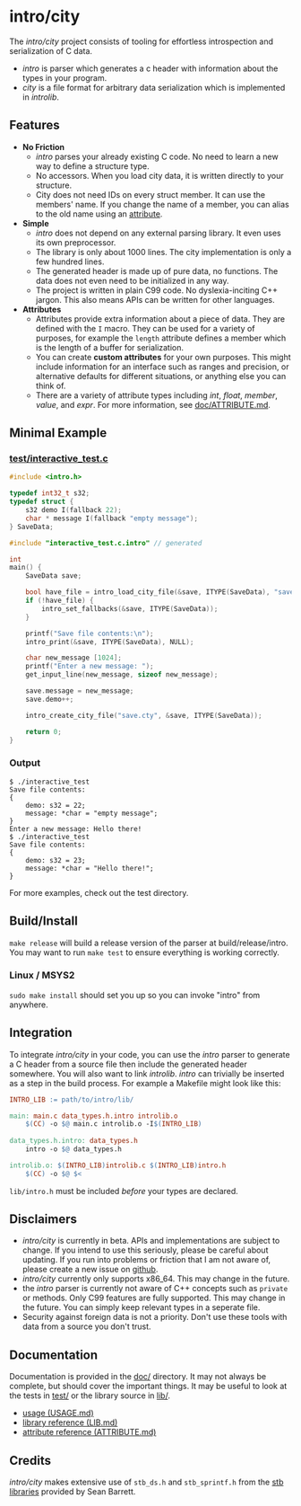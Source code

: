 # intro/city

The *intro/city* project consists of tooling for effortless introspection and serialization of C data.
 - *intro* is parser which generates a c header with information about the types in your program.
 - *city* is a file format for arbitrary data serialization which is implemented in *introlib*.

## Features
 - **No Friction**    
    - *intro* parses your already existing C code. No need to learn a new way to define a structure type.
    - No accessors. When you load city data, it is written directly to your structure.
    - City does not need IDs on every struct member. It can use the members' name. If you change the name of a member, you can alias to the old name using an [attribute](doc/ATTRIBUTE.md#alias).
 - **Simple**    
    - *intro* does not depend on any external parsing library. It even uses its own preprocessor.
    - The library is only about 1000 lines. The city implementation is only a few hundred lines.
    - The generated header is made up of pure data, no functions. The data does not even need to be initialized in any way.
    - The project is written in plain C99 code. No dyslexia-inciting C++ jargon. This also means APIs can be written for other languages.
 - **Attributes**
    - Attributes provide extra information about a piece of data. They are defined with the `I` macro. They can be used for a variety of purposes, for example the `length` attribute defines a member which is the length of a buffer for serialization.
    - You can create **custom attributes** for your own purposes. This might include information for an interface such as ranges and precision, or alternative defaults for different situations, or anything else you can think of.
    - There are a variety of attribute types including *int*, *float*, *member*, *value*, and *expr*. For more information, see [doc/ATTRIBUTE.md](doc/ATTRIBUTE.md).

## Minimal Example

### [test/interactive\_test.c](test/interactive_test.c)
```C
#include <intro.h>

typedef int32_t s32;
typedef struct {
    s32 demo I(fallback 22);
    char * message I(fallback "empty message");
} SaveData;

#include "interactive_test.c.intro" // generated

int
main() {
    SaveData save;

    bool have_file = intro_load_city_file(&save, ITYPE(SaveData), "save.cty");
    if (!have_file) {
        intro_set_fallbacks(&save, ITYPE(SaveData));
    }

    printf("Save file contents:\n");
    intro_print(&save, ITYPE(SaveData), NULL);

    char new_message [1024];
    printf("Enter a new message: ");
    get_input_line(new_message, sizeof new_message);

    save.message = new_message;
    save.demo++;

    intro_create_city_file("save.cty", &save, ITYPE(SaveData));

    return 0;
}
```

### Output
```console
$ ./interactive_test
Save file contents:
{
    demo: s32 = 22;
    message: *char = "empty message";
}
Enter a new message: Hello there!
$ ./interactive_test
Save file contents:
{
    demo: s32 = 23;
    message: *char = "Hello there!";
}
```

For more examples, check out the test directory.

## Build/Install
`make release` will build a release version of the parser at build/release/intro.   
You may want to run `make test` to ensure everything is working correctly.  

### Linux / MSYS2
`sudo make install` should set you up so you can invoke "intro" from anywhere.

## Integration
To integrate *intro/city* in your code, you can use the *intro* parser to generate a C header from a source file then include the generated header somewhere. You will also want to link *introlib*.
*intro* can trivially be inserted as a step in the build process. For example a Makefile might look like this:

```Makefile
INTRO_LIB := path/to/intro/lib/

main: main.c data_types.h.intro introlib.o
    $(CC) -o $@ main.c introlib.o -I$(INTRO_LIB)
    
data_types.h.intro: data_types.h
    intro -o $@ data_types.h

introlib.o: $(INTRO_LIB)introlib.c $(INTRO_LIB)intro.h
    $(CC) -o $@ $<
```

`lib/intro.h` must be included *before* your types are declared.

## Disclaimers

 - *intro/city* is currently in beta. APIs and implementations are subject to change. If you intend to use this seriously, please be careful about updating. If you run into problems or friction that I am not aware of, please create a new issue on [github](https://github.com/cyman-ide/introcity).
 - *intro/city* currently only supports x86\_64. This may change in the future.
 - the *intro* parser is currently not aware of C++ concepts such as `private` or methods. Only C99 features are fully supported. This may change in the future. You can simply keep relevant types in a seperate file.
 - Security against foreign data is not a priority. Don't use these tools with data from a source you don't trust.

## Documentation
Documentation is provided in the [doc/](doc/) directory. It may not always be complete, but should cover the important things. It may be useful to look at the tests in [test/](test/) or the library source in [lib/](lib/).    
 - [usage (USAGE.md)](doc/USAGE.md)
 - [library reference (LIB.md)](doc/LIB.md)
 - [attribute reference (ATTRIBUTE.md)](doc/ATTRIBUTE.md)

## Credits
*intro/city* makes extensive use of `stb_ds.h` and `stb_sprintf.h` from the [stb libraries](https://github.com/nothings/stb) provided by Sean Barrett.
